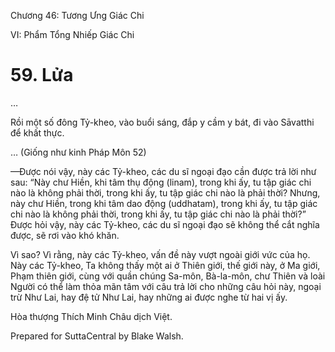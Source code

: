  

Chương 46: Tương Ưng Giác Chi

VI: Phẩm Tổng Nhiếp Giác Chi

# 59\. Lửa

…

Rồi một số đông Tỷ-kheo, vào buổi sáng, đắp y cầm y bát, đi vào Sāvatthi để khất thực.

… (Giống như kinh Pháp Môn 52)

—Ðược nói vậy, này các Tỷ-kheo, các du sĩ ngoại đạo cần được trả lời như sau: “Này chư Hiền, khi tâm thụ động (linam), trong khi ấy, tu tập giác chi nào là không phải thời, trong khi ấy, tu tập giác chi nào là phải thời? Nhưng, này chư Hiền, trong khi tâm dao động (uddhatam), trong khi ấy, tu tập giác chi nào là không phải thời, trong khi ấy, tu tập giác chi nào là phải thời?” Ðược hỏi vậy, này các Tỷ-kheo, các du sĩ ngoại đạo sẽ không thể cắt nghĩa được, sẽ rơi vào khó khăn.

Vì sao? Vì rằng, này các Tỷ-kheo, vấn đề này vượt ngoài giới vức của họ. Này các Tỷ-kheo, Ta không thấy một ai ở Thiên giới, thế giới này, ở Ma giới, Phạm thiên giới, cùng với quần chúng Sa-môn, Bà-la-môn, chư Thiên và loài Người có thể làm thỏa mãn tâm với câu trả lời cho những câu hỏi này, ngoại trừ Như Lai, hay đệ tử Như Lai, hay những ai được nghe từ hai vị ấy.

Hòa thượng Thích Minh Châu dịch Việt.

Prepared for SuttaCentral by Blake Walsh.